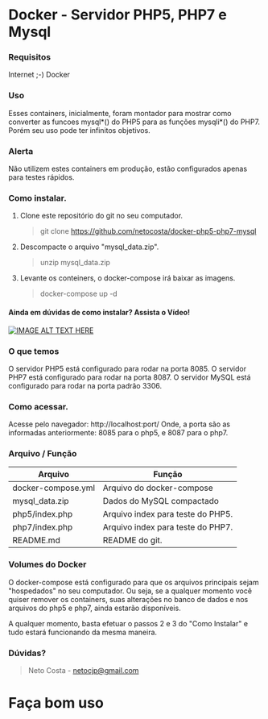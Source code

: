 # Docker - Servidor PHP5, PHP7 e Mysql

### Requisitos

Internet ;-)
Docker

### Uso

Esses containers, inicialmente, foram montador para mostrar como converter as funcoes mysql*() do PHP5 para as funções mysqli*() do PHP7. Porém seu uso pode ter infinitos objetivos.

### Alerta

Não utilizem estes containers em produção, estão configurados apenas para testes rápidos.

### Como instalar.

1. Clone este repositório do git no seu computador.

   > git clone https://github.com/netocosta/docker-php5-php7-mysql

2. Descompacte o arquivo "mysql_data.zip".

   > unzip mysql_data.zip

3. Levante os conteiners, o docker-compose irá baixar as imagens.
   > docker-compose up -d
   
#### Ainda em dúvidas de como instalar? Assista o Vídeo!

[![IMAGE ALT TEXT HERE](https://img.youtube.com/vi/I8qMMCzo5VI/0.jpg)](https://www.youtube.com/watch?v=I8qMMCzo5VI)

### O que temos

O servidor PHP5 está configurado para rodar na porta 8085.
O servidor PHP7 está configurado para rodar na porta 8087.
O servidor MySQL está configurado para rodar na porta padrão 3306.

### Como acessar.

Acesse pelo navegador: http://localhost:port/
Onde, a porta são as informadas anteriormente: 8085 para o php5, e 8087 para o php7.

### Arquivo / Função

| Arquivo            | Função                            |
| ------------------ | --------------------------------- |
| docker-compose.yml | Arquivo do docker-compose         |
| mysql_data.zip     | Dados do MySQL compactado         |
| php5/index.php     | Arquivo index para teste do PHP5. |
| php7/index.php     | Arquivo index para teste do PHP7. |
| README.md          | README do git.                    |

### Volumes do Docker

O docker-compose está configurado para que os arquivos principais sejam "hospedados" no seu computador. Ou seja, se a qualquer momento você quiser remover os containers, suas alterações no banco de dados e nos arquivos do php5 e php7, ainda estarão disponíveis.

A qualquer momento, basta efetuar o passos 2 e 3 do "Como Instalar" e tudo estará funcionando da mesma maneira.

### Dúvidas?

> Neto Costa - netocjp@gmail.com

# Faça bom uso
